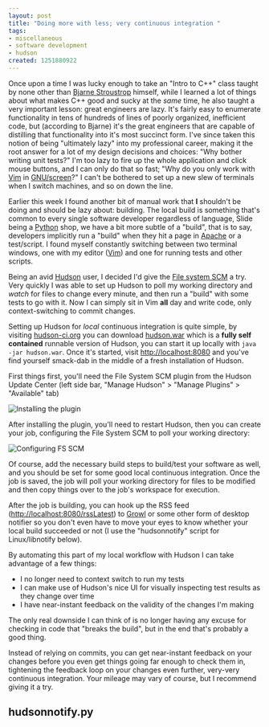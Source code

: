 ```yaml
--- 
layout: post
title: "Doing more with less; very continuous integration "
tags: 
- miscellaneous
- software development
- hudson
created: 1251880922
---
```

Once upon a time I was lucky enough to take an "Intro to C++" 
class taught by none other than 
[Bjarne Stroustrop](http://en.wikipedia.org/wiki/Bjarne_Stroustrup)
himself, while I learned a lot of things about what makes C++ good and sucky 
at the *same* time, he also taught a very important lesson: great engineers are lazy.
It's fairly easy to enumerate functionality in tens of hundreds of lines of poorly
organized, inefficient code, but (according to Bjarne) it's the great engineers
that are capable of distilling that functionality into it's most succinct 
form. I've since taken this notion of being "ultimately lazy" into my 
professional career, making it the root answer for a lot of my design decisions 
and choices: "Why bother writing unit tests?" I'm too lazy to fire up the whole 
application and click mouse buttons, and I can only do that so fast; "Why do you only
work with <a id="aptureLink_qYcERvYA4N" href="http://en.wikipedia.org/wiki/Vim%20%28text%20editor%29">Vim</a> in <a id="aptureLink_m0DuZkisMf" href="http://en.wikipedia.org/wiki/GNU%20Screen">GNU/screen</a>?" I can't be bothered to set up a new slew of terminals 
when I switch machines, and so on down the line.

Earlier this week I found another bit of manual work that **I** shouldn't 
be doing and should be lazy about: building. The local build is something 
that's common to every single software developer regardless of language, Slide being a <a id="aptureLink_dkAoFOcNyd" href="http://en.wikipedia.org/wiki/Python%20%28programming%20language%29">Python</a> shop, 
we have a bit more subtle of a "build", that is to say, developers implicitly 
run a "build" when they hit a page in <a id="aptureLink_FWKNbGJPnm" href="http://en.wikipedia.org/wiki/Apache%20HTTP%20Server">Apache</a> or a test/script. I found myself 
constantly switching between two terminal windows, one with my editor 
([Vim](http://www.vim.org)) and one for running tests and other scripts. 

Being an avid <a id="aptureLink_youtxiRCtA" href="http://twitter.com/hudsonci">Hudson</a> user, I decided I'd give 
the [File system SCM](http://wiki.hudson-ci.org/display/HUDSON/File+System+SCM) 
a try. Very quickly I was able to set up Hudson to poll my working directory and 
*watch* for files to change every minute, and then run a "build" with some tests 
to go with it. Now I can simply sit in Vim **all** day and write code, only 
context-switching to commit changes. 

Setting up Hudson for *local* continuous integration is quite simple, 
by visiting [hudson-ci.org](http://www.hudson-ci.org) you can download 
[hudson.war](http://hudson-ci.org/latest/hudson.war) which is a **fully self contained** 
runnable version of Hudson, you can start it up locally with `java -jar hudson.war`. 
Once it's started, visit [http://localhost:8080](http://localhost:8080) and you've find 
yourself smack-dab in the middle of a fresh installation of Hudson.


First things first, you'll need the File System SCM plugin from the Hudson Update
Center (left side bar, "Manage Hudson" > "Manage Plugins" > "Available" tab)

![Installing the plugin](http://agentdero.cachefly.net/unethicalblogger.com/images/fsscm_updatecenter.jpeg)

After installing the plugin, you'll need to restart Hudson, then you can create your 
job, configuring the File System SCM to poll your working directory:

![Configuring FS SCM](http://agentdero.cachefly.net/unethicalblogger.com/images/fsscm1.jpeg)

Of course, add the necessary build steps to build/test your software as well, and 
you should be set for some good local continuous integration. Once the job is saved, 
the job will
poll your working directory for files to be modified and then copy things over to 
the job's workspace for execution.

After the job is building, you can hook up the RSS feed 
([http://localhost:8080/rssLatest](http://localhost:8080/rssLatest)) to 
<a id="aptureLink_X0ly5HgFWB" href="http://growl.info/">Growl</a> or some 
other form of desktop notifier so you don't even have to move your eyes to know whether 
your local build succeeded or not (I use the "hudsonnotify" script for Linux/libnotify 
below).

By automating this part of my local workflow with Hudson I can take advantage of a few things:

* I no longer need to context switch to run my tests
* I can make use of Hudson's nice UI for visually inspecting test results as they change over time
* I have near-instant feedback on the validity of the changes I'm making

The only real downside I can think of is no longer having any excuse for checking 
in code that "breaks the build", but in the end that's probably a good thing. 

Instead of relying on commits, you can get near-instant feedback on your changes
before you even get things going far enough to check them in, tightening the feedback
loop on your changes even further, very-very continuous integration. Your mileage may 
vary of course, but I recommend giving it a try.


hudsonnotify.py
---------------
<script src="http://gist.github.com/179286.js"></script>


